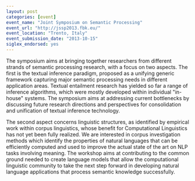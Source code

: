 ```yaml
---
layout: post
categories: [event]
event_name: "Joint Symposium on Semantic Processing"
event_url: "http://jssp2013.fbk.eu/"
event_location: "Trento, Italy"
event_submission_date: "2013-10-15"
siglex_endorsed: yes
---
```

The symposium aims at bringing together researchers from different strands of semantic processing research, with a focus on two aspects. The first is the textual inference paradigm, proposed as a unifying generic framework capturing major semantic processing needs in different application areas. Textual entailment research has yielded so far a range of inference algorithms, which were mostly developed within individual "in-house" systems. The symposium aims at addressing current bottlenecks by discussing future research directions and perspectives for consolidation and unification of textual inference technology.

The second aspect concerns linguistic structures, as identified by empirical work within corpus linguistics, whose benefit for Computational Linguistics has not yet been fully realized. We are interested in corpus investigation methods which identify the properties of natural languages that can be efficiently computed and used to improve the actual state of the art on NLP tasks involving meaning. The workshop aims at contributing  to the common ground needed to create language models that allow the computational linguistic community to take the next step forward in developing natural language applications that process semantic knowledge successfully.
